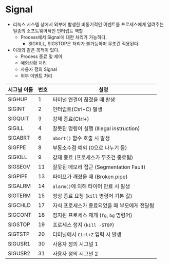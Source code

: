 # Signal
- 리눅스 시스템 상에서 외부에 발생한 비동기적인 이벤트를 프로세스에게 알려주는 일종의 소프트웨어적인 인터럽트 역할
  - Process에서 Signal에 대한 처리가 가능하다.
    - SIGKILL, SIGSTOP은 처리가 불가능하며 무조건 적용된다.
- 아래와 같은 목적이 있다.
  - Process 종료 및 제어
  - 예외상황 처리
  - 사용자 정의 Signal
  - 외부 이벤트 처리

| 시그널 이름 | 번호 | 설명 |
|------------|------|------------------------------------------------|
| SIGHUP     | 1    | 터미널 연결이 끊겼을 때 발생 |
| SIGINT     | 2    | 인터럽트(Ctrl+C) 발생 |
| SIGQUIT    | 3    | 강제 종료(Ctrl+\) |
| SIGILL     | 4    | 잘못된 명령어 실행 (Illegal instruction) |
| SIGABRT    | 6    | `abort()` 함수 호출 시 발생 |
| SIGFPE     | 8    | 부동소수점 예외 (0으로 나누기 등) |
| SIGKILL    | 9    | 강제 종료 (프로세스가 무조건 종료됨) |
| SIGSEGV    | 11   | 잘못된 메모리 접근 (Segmentation Fault) |
| SIGPIPE    | 13   | 파이프가 깨졌을 때 (Broken pipe) |
| SIGALRM    | 14   | `alarm()`에 의해 타이머 만료 시 발생 |
| SIGTERM    | 15   | 정상 종료 요청 (`kill` 명령어 기본 값) |
| SIGCHLD    | 17   | 자식 프로세스가 종료되었을 때 부모에게 전달됨 |
| SIGCONT    | 18   | 정지된 프로세스 재개 (`fg`, `bg` 명령어) |
| SIGSTOP    | 19   | 프로세스 정지 (`kill -STOP`) |
| SIGTSTP    | 20   | 터미널에서 `Ctrl+Z` 입력 시 발생 |
| SIGUSR1    | 30   | 사용자 정의 시그널 1 |
| SIGUSR2    | 31   | 사용자 정의 시그널 2 |
